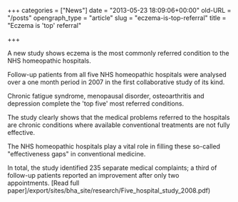 +++
categories = ["News"]
date = "2013-05-23 18:09:06+00:00"
old-URL = "/posts"
opengraph_type = "article"
slug = "eczema-is-top-referral"
title = "Eczema is 'top' referral"

+++

A new study shows eczema is the most commonly referred condition to the NHS homeopathic hospitals.

Follow-up patients from all five NHS homeopathic hospitals were analysed over a one month period in 2007 in the first collaborative study of its kind.

Chronic fatigue syndrome, menopausal disorder, osteoarthritis and depression complete the 'top five' most referred conditions.

The study clearly shows that the medical problems referred to the hospitals are chronic conditions where available conventional treatments are not fully effective.

The NHS homeopathic hospitals play a vital role in filling these so-called "effectiveness gaps" in conventional medicine.

In total, the study identified 235 separate medical complaints; a third of follow-up patients reported an improvement after only two appointments. [Read full paper]/export/sites/bha_site/research/Five_hospital_study_2008.pdf)
